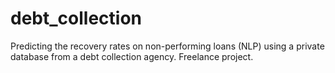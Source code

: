 # debt_collection
Predicting the recovery rates on non-performing loans (NLP) using a private database from a debt collection agency. Freelance project.
